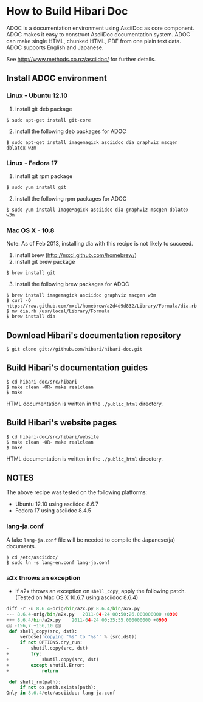 
# How to Build Hibari Doc

ADOC is a documentation environment using AsciiDoc as core component.
ADOC makes it easy to construct AsciiDoc documentation system.
ADOC can make single HTML, chunked HTML, PDF from one plain text data.
ADOC supports English and Japanese.

See http://www.methods.co.nz/asciidoc/ for further details.


## Install ADOC environment

### Linux - Ubuntu 12.10

1. install git deb package

```shell-script
$ sudo apt-get install git-core
```

2. install the following deb packages for ADOC

```shell-script
$ sudo apt-get install imagemagick asciidoc dia graphviz mscgen dblatex w3m
```


### Linux - Fedora 17

1. install git rpm package

```shell-script
$ sudo yum install git
```

2. install the following rpm packages for ADOC

```shell-script
$ sudo yum install ImageMagick asciidoc dia graphviz mscgen dblatex w3m
```


### Mac OS X - 10.8

Note:
As of Feb 2013, installing dia with this recipe is not likely to succeed.

1. install brew (http://mxcl.github.com/homebrew/)
2. install git brew package

```shell-script
$ brew install git
```

3. install the following brew packages for ADOC

```shell-script
$ brew install imagemagick asciidoc graphviz mscgen w3m
$ curl -O https://raw.github.com/mxcl/homebrew/a2d4d9d832/Library/Formula/dia.rb
$ mv dia.rb /usr/local/Library/Formula
$ brew install dia
```


## Download Hibari's documentation repository

```shell-script
$ git clone git://github.com/hibari/hibari-doc.git
```


## Build Hibari's documentation guides

```shell-script
$ cd hibari-doc/src/hibari
$ make clean -OR- make realclean
$ make
```

HTML documentation is written in the `./public_html` directory.


## Build Hibari's website pages

```shell-script
$ cd hibari-doc/src/hibari/website
$ make clean -OR- make realclean
$ make
```

HTML documentation is written in the `./public_html` directory.


## NOTES

The above recipe was tested on the following platforms:

- Ubuntu 12.10 using asciidoc 8.6.7
- Fedora 17 using asciidoc 8.4.5


### lang-ja.conf

A fake `lang-ja.conf` file will be needed to compile the
Japanese(ja) documents.

```shell-script
$ cd /etc/asciidoc/
$ sudo ln -s lang-en.conf lang-ja.conf
```

### a2x throws an exception

- If a2x throws an exception on `shell_copy`, apply the following
  patch. (Tested on Mac OS X 10.6.7 using asciidoc 8.6.4)

```python
diff -r -u 8.6.4-orig/bin/a2x.py 8.6.4/bin/a2x.py
--- 8.6.4-orig/bin/a2x.py	2011-04-24 00:50:26.000000000 +0900
+++ 8.6.4/bin/a2x.py	2011-04-24 00:35:55.000000000 +0900
@@ -156,7 +156,10 @@
 def shell_copy(src, dst):
     verbose('copying "%s" to "%s"' % (src,dst))
     if not OPTIONS.dry_run:
-        shutil.copy(src, dst)
+        try:
+            shutil.copy(src, dst)
+        except shutil.Error:
+            return

 def shell_rm(path):
     if not os.path.exists(path):
Only in 8.6.4/etc/asciidoc: lang-ja.conf
```
